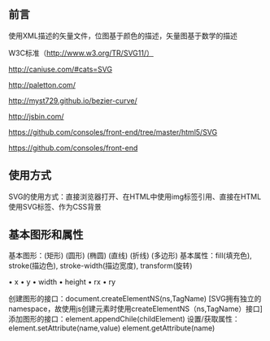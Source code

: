 前言
----

使用XML描述的矢量文件，位图基于颜色的描述，矢量图基于数学的描述

W3C标准（http://www.w3.org/TR/SVG11/）

http://caniuse.com/#cats=SVG

http://paletton.com/

http://myst729.github.io/bezier-curve/

http://jsbin.com/

https://github.com/consoles/front-end/tree/master/html5/SVG

https://github.com/consoles/front-end

使用方式
--------

SVG的使用方式：直接浏览器打开、在HTML中使用img标签引用、直接在HTML使用SVG标签、作为CSS背景


基本图形和属性
----------------
基本图形：<rect>(矩形) <circle>(圆形) <ellipse>(椭圆) <line>(直线) <polyline>(折线) <polygon>(多边形)
基本属性：fill(填充色), stroke(描边色), stroke-width(描边宽度), transform(旋转)

<rect>
• x 
• y 
• width  • height  • rx 
• ry


创建图形的接口：document.createElementNS(ns,TagName)
[SVG拥有独立的namespace，故使用js创建元素时使用createElementNS（ns,TagName）接口]
添加图形的接口：element.appendChile(childElement)
设置/获取属性：element.setAttribute(name,value)
element.getAttribute(name)
